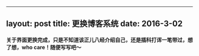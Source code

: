 <!-- 2016-03-04-complete-about-page.md -->
---
layout: post
title: 更换博客系统
date: 2016-3-02
---

#### 关于界面更换完成，只是不知道该正儿八经介绍自己，还是插科打诨一笔带过，想了想，who care！随便写写吧～